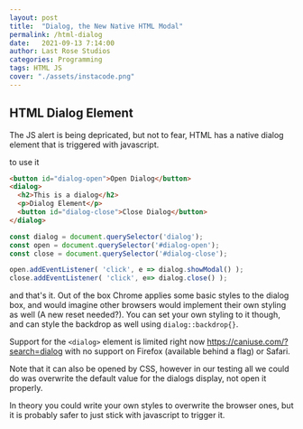 ```yaml
---
layout: post
title:  "Dialog, the New Native HTML Modal"
permalink: /html-dialog
date:   2021-09-13 7:14:00
author: Last Rose Studios
categories: Programming
tags: HTML JS
cover: "./assets/instacode.png"
---
```


## HTML Dialog Element

The JS alert is being depricated, but not to fear, HTML has a native dialog element that is triggered with javascript. 

to use it 
```html
<button id="dialog-open">Open Dialog</button>
<dialog>
  <h2>This is a dialog</h2>
  <p>Dialog Element</p>
  <button id="dialog-close">Close Dialog</button>
</dialog>
```
```js
const dialog = document.querySelector('dialog');
const open = document.querySelector('#dialog-open');
const close = document.querySelector('#dialog-close');

open.addEventListener( 'click', e => dialog.showModal() );
close.addEventListener( 'click', e=> dialog.close() );
```
<script  src="//jsfiddle.net/lastrose/chxf1rao/embedded/result/"  async></script>

and that's it. Out of the box Chrome applies some basic styles to the dialog box, and would imagine other browsers would implement their own styling as well (A new reset needed?). You can set your own styling to it though, and can style the backdrop as well using `dialog::backdrop{}`. 

Support for the `<dialog>` element is limited right now https://caniuse.com/?search=dialog with no support on Firefox (available behind a flag) or Safari.

Note that it can also be opened by CSS, however in our testing all we could do was overwrite the default value for the dialogs display, not open it properly. 

In theory you could write your own styles to overwrite the browser ones, but it is probably safer to just stick with javascript to trigger it.